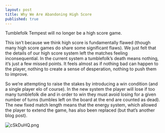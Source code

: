 ```yaml
---
layout: post
title: Why We Are Abandoning High Score
published: true
---
```


Tumblefolk Tempest will no longer be a high score game. 

This isn’t because we think high score is fundamentally flawed (though many high score games do share some significant flaws). We just felt that the details of our high score system left the matches feeling inconsequential. In the current system a tumblefolk’s death means nothing, it’s just a few missed points. It feels almost as if nothing bad can happen to the player, nothing to create a sense of desperation, nothing to push them to improve. 

So we’re attempting to raise the stakes by introducing a win condition (and a single player elo of course). In the new system the player will lose if too many tumblefolk die and in order to win they must avoid losing for a given number of turns (tumbles left on the board at the end are counted as dead). The new fixed match length means that the energy system, which allowed the player to extend the game, has also been replaced (but that’s another blog post).

![cSkDuHQ.png]({{site.baseurl}}/_posts/cSkDuHQ.png)

